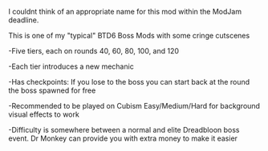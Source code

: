 I couldnt think of an appropriate name for this mod within the ModJam deadline.

This is one of my "typical" BTD6 Boss Mods with some cringe cutscenes

-Five tiers, each on rounds 40, 60, 80, 100, and 120

-Each tier introduces a new mechanic

-Has checkpoints: If you lose to the boss you can start back at the round the boss spawned for free

-Recommended to be played on Cubism Easy/Medium/Hard for background visual effects to work

-Difficulty is somewhere between a normal and elite Dreadbloon boss event. Dr Monkey can provide you with extra money to make it easier

